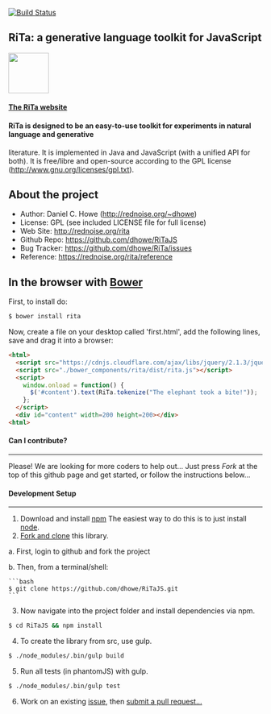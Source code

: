 [![Build Status](https://travis-ci.org/dhowe/RiTaJS.svg?branch=master)](https://travis-ci.org/dhowe/RiTaJS)

## RiTa: a generative language toolkit for JavaScript

<a href="http://rednoise.org/rita"><img height=80 src="http://rednoise.org/rita/img/RiTa-logo3.png"/></a>

#### [The RiTa website](http://rednoise.org/rita)

#### RiTa is designed to be an easy-to-use toolkit for experiments in natural language and generative
literature. It is implemented in Java and JavaScript (with a unified API for both). It is free/libre and open-source according to the GPL license (http://www.gnu.org/licenses/gpl.txt).

About the project
--------
* Author:   Daniel C. Howe (http://rednoise.org/~dhowe)
* License: 			 GPL (see included LICENSE file for full license)
* Web Site:          http://rednoise.org/rita
* Github Repo:       https://github.com/dhowe/RiTaJS
* Bug Tracker:       https://github.com/dhowe/RiTa/issues
* Reference:    https://rednoise.org/rita/reference


In the browser with [Bower](http://bower.io/)
--------

First, to install do: 

```bash
$ bower install rita
```

Now, create a file on your desktop called 'first.html', add the following lines, save and drag it into a browser:

```html
<html>
  <script src="https://cdnjs.cloudflare.com/ajax/libs/jquery/2.1.3/jquery.min.js"></script>
  <script src="./bower_components/rita/dist/rita.js"></script>
  <script>
    window.onload = function() {
      $('#content').text(RiTa.tokenize("The elephant took a bite!"));
    };
  </script>
  <div id="content" width=200 height=200></div>
<html>
```

#### Can I contribute?
--------
Please! We are looking for more coders to help out... Just press *Fork* at the top of this github page and get started, or follow the instructions below... 

#### Development Setup
--------
1. Download and install [npm](https://www.npmjs.org/) The easiest way to do this is to just install [node](http://nodejs.org/). 
2. [Fork and clone](https://help.github.com/articles/fork-a-repo) this library. 

  a. First, login to github and fork the project

  b. Then, from a terminal/shell: 
  
    ```bash
    $ git clone https://github.com/dhowe/RiTaJS.git
    ```
3. Now navigate into the project folder and install dependencies via npm. 

  ```bash
  $ cd RiTaJS && npm install
  ```
4. To create the library from src, use gulp.

  ```bash
  $ ./node_modules/.bin/gulp build
  ```
5. Run all tests (in phantomJS) with gulp.

  ```bash
  $ ./node_modules/.bin/gulp test
  ```
6. Work on an existing [issue](https://github.com/dhowe/RiTa/issues?q=is%3Aopen+is%3Aissue+label%3ARiTaJS), then [submit a pull request...](https://help.github.com/articles/creating-a-pull-request)
